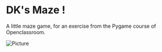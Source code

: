 # DK's Maze !
A little maze game, for an exercise from the Pygame course of Openclassroom.

![Picture](https://image.noelshack.com/fichiers/2018/36/6/1536443130-capture.png)
